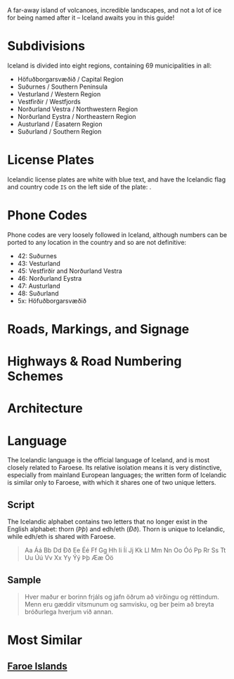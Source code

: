 A far-away island of volcanoes, incredible landscapes, and not a lot of ice for being named after it – Iceland awaits you in this guide!

# Subdivisions

Iceland is divided into eight regions, containing 69 municipalities in all:

- Höfuðborgarsvæðið / Capital Region
- Suðurnes / Southern Peninsula
- Vesturland / Western Region
- Vestfirðir / Westfjords
- Norðurland Vestra / Northwestern Region
- Norðurland Eystra / Northeastern Region
- Austurland / Easatern Region
- Suðurland / Southern Region

<CountryMap code="ISL" scale="5600" />

# License Plates

Icelandic license plates are white with blue text, and have the Icelandic flag and country code `IS` on the left side of the plate: <LicensePlate style="isl" code="IS" format="AB 1234" textColor="blue"/>.

# Phone Codes

Phone codes are very loosely followed in Iceland, although numbers can be ported to any location in the country and so are not definitive:

- 42: Suðurnes
- 43: Vesturland
- 45: Vestfirðir and Norðurland Vestra
- 46: Norðurland Eystra
- 47: Austurland
- 48: Suðurland
- 5x: Höfuðborgarsvæðið

# Roads, Markings, and Signage

# Highways & Road Numbering Schemes

# Architecture

# Language

The Icelandic language is the official language of Iceland, and is most closely related to Faroese. Its relative isolation means it is very distinctive, especially from mainland European languages; the written form of Icelandic is similar only to Faroese, with which it shares one of two unique letters.

## Script

The Icelandic alphabet contains two letters that no longer exist in the English alphabet: thorn (_Þþ_) and edh/eth (_Ðð_). Thorn is unique to Icelandic, while edh/eth is shared with Faroese.

> Aa Áá Bb Dd Ðð Ee Éé Ff Gg Hh Ii Íí Jj Kk Ll Mm Nn Oo Óó Pp Rr Ss Tt Uu Úú Vv Xx Yy Ýý Þþ Ææ Öö

## Sample

> Hver maður er borinn frjáls og jafn öðrum að virðingu og réttindum. Menn eru gæddir vitsmunum og samvisku, og ber þeim að breyta bróðurlega hverjum við annan.

# Most Similar

## [Faroe Islands](/countries/FRO)
